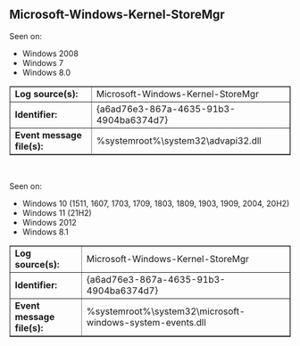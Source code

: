 ## Microsoft-Windows-Kernel-StoreMgr

Seen on:
* Windows 2008
* Windows 7
* Windows 8.0

<table border="1" class="docutils">
  <tbody>
    <tr>
      <td><b>Log source(s):</b></td>
      <td>Microsoft-Windows-Kernel-StoreMgr</td>
    </tr>
    <tr>
      <td><b>Identifier:</b></td>
      <td>{a6ad76e3-867a-4635-91b3-4904ba6374d7}</td>
    </tr>
    <tr>
      <td><b>Event message file(s):</b></td>
      <td>%systemroot%\system32\advapi32.dll</td>
    </tr>
  </tbody>
</table>

&nbsp;

Seen on:
* Windows 10 (1511, 1607, 1703, 1709, 1803, 1809, 1903, 1909, 2004, 20H2)
* Windows 11 (21H2)
* Windows 2012
* Windows 8.1

<table border="1" class="docutils">
  <tbody>
    <tr>
      <td><b>Log source(s):</b></td>
      <td>Microsoft-Windows-Kernel-StoreMgr</td>
    </tr>
    <tr>
      <td><b>Identifier:</b></td>
      <td>{a6ad76e3-867a-4635-91b3-4904ba6374d7}</td>
    </tr>
    <tr>
      <td><b>Event message file(s):</b></td>
      <td>%systemroot%\system32\microsoft-windows-system-events.dll</td>
    </tr>
  </tbody>
</table>

&nbsp;

